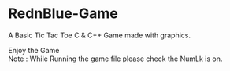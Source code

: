 # RednBlue-Game
A Basic Tic Tac Toe C &amp; C++ Game made with graphics.

Enjoy the Game<br>
Note : While Running the game file please check the NumLk is on.<br> 
